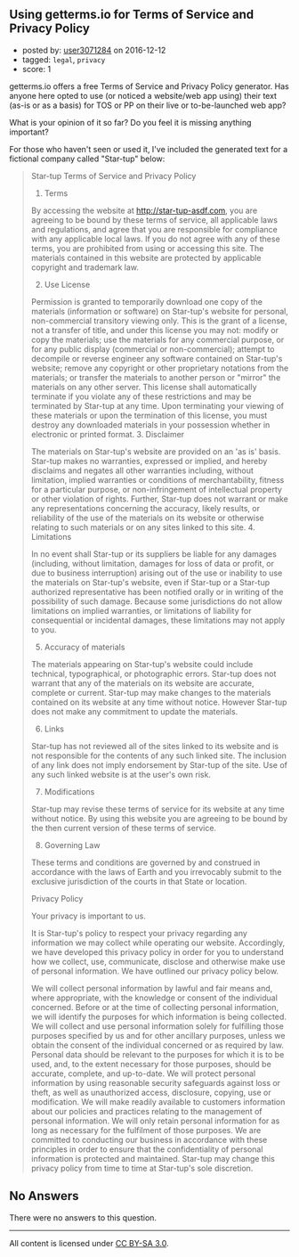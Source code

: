 ## Using getterms.io for Terms of Service and Privacy Policy

- posted by: [user3071284](https://stackexchange.com/users/3687913/user3071284) on 2016-12-12
- tagged: `legal`, `privacy`
- score: 1

getterms.io offers a free Terms of Service and Privacy Policy generator. Has anyone here opted to use (or noticed a website/web app using) their text (as-is or as a basis) for TOS or PP on their live or to-be-launched web app?

What is your opinion of it so far? Do you feel it is missing anything important?

For those who haven't seen or used it, I've included the generated text for a fictional company called "Star-tup" below:

> Star-tup Terms of Service and Privacy Policy
> 
> 1. Terms
> 
> By accessing the website at http://star-tup-asdf.com, you are agreeing to
> be bound by these terms of service, all applicable laws and
> regulations, and agree that you are responsible for compliance with
> any applicable local laws. If you do not agree with any of these
> terms, you are prohibited from using or accessing this site. The
> materials contained in this website are protected by applicable
> copyright and trademark law.
> 
> 2. Use License
> 
> Permission is granted to temporarily download one copy of the
> materials (information or software) on Star-tup's website for
> personal, non-commercial transitory viewing only. This is the grant of
> a license, not a transfer of title, and under this license you may
> not: modify or copy the materials; use the materials for any
> commercial purpose, or for any public display (commercial or
> non-commercial); attempt to decompile or reverse engineer any software
> contained on Star-tup's website; remove any copyright or other
> proprietary notations from the materials; or transfer the materials to
> another person or "mirror" the materials on any other server. This
> license shall automatically terminate if you violate any of these
> restrictions and may be terminated by Star-tup at any time. Upon
> terminating your viewing of these materials or upon the termination of
> this license, you must destroy any downloaded materials in your
> possession whether in electronic or printed format.
> 3. Disclaimer
> 
> The materials on Star-tup's website are provided on an 'as is' basis.
> Star-tup makes no warranties, expressed or implied, and hereby
> disclaims and negates all other warranties including, without
> limitation, implied warranties or conditions of merchantability,
> fitness for a particular purpose, or non-infringement of intellectual
> property or other violation of rights. Further, Star-tup does not
> warrant or make any representations concerning the accuracy, likely
> results, or reliability of the use of the materials on its website or
> otherwise relating to such materials or on any sites linked to this
> site.
> 4. Limitations
> 
> In no event shall Star-tup or its suppliers be liable for any damages
> (including, without limitation, damages for loss of data or profit, or
> due to business interruption) arising out of the use or inability to
> use the materials on Star-tup's website, even if Star-tup or a
> Star-tup authorized representative has been notified orally or in
> writing of the possibility of such damage. Because some jurisdictions
> do not allow limitations on implied warranties, or limitations of
> liability for consequential or incidental damages, these limitations
> may not apply to you.
> 
> 5. Accuracy of materials
> 
> The materials appearing on Star-tup's website could include technical,
> typographical, or photographic errors. Star-tup does not warrant that
> any of the materials on its website are accurate, complete or current.
> Star-tup may make changes to the materials contained on its website at
> any time without notice. However Star-tup does not make any commitment
> to update the materials.
> 
> 6. Links
> 
> Star-tup has not reviewed all of the sites linked to its website and
> is not responsible for the contents of any such linked site. The
> inclusion of any link does not imply endorsement by Star-tup of the
> site. Use of any such linked website is at the user's own risk.
> 
> 7. Modifications
> 
> Star-tup may revise these terms of service for its website at any time
> without notice. By using this website you are agreeing to be bound by
> the then current version of these terms of service.
> 
> 8. Governing Law
> 
> These terms and conditions are governed by and construed in accordance
> with the laws of Earth and you irrevocably submit to the exclusive
> jurisdiction of the courts in that State or location.
> 
> Privacy Policy
> 
> Your privacy is important to us.
> 
> It is Star-tup's policy to respect your privacy regarding any
> information we may collect while operating our website. Accordingly,
> we have developed this privacy policy in order for you to understand
> how we collect, use, communicate, disclose and otherwise make use of
> personal information. We have outlined our privacy policy below.
> 
> We will collect personal information by lawful and fair means and,
> where appropriate, with the knowledge or consent of the individual
> concerned. Before or at the time of collecting personal information,
> we will identify the purposes for which information is being
> collected. We will collect and use personal information solely for
> fulfilling those purposes specified by us and for other ancillary
> purposes, unless we obtain the consent of the individual concerned or
> as required by law. Personal data should be relevant to the purposes
> for which it is to be used, and, to the extent necessary for those
> purposes, should be accurate, complete, and up-to-date. We will
> protect personal information by using reasonable security safeguards
> against loss or theft, as well as unauthorized access, disclosure,
> copying, use or modification. We will make readily available to
> customers information about our policies and practices relating to the
> management of personal information. We will only retain personal
> information for as long as necessary for the fulfilment of those
> purposes. We are committed to conducting our business in accordance
> with these principles in order to ensure that the confidentiality of
> personal information is protected and maintained. Star-tup may change
> this privacy policy from time to time at Star-tup's sole discretion.

## No Answers

There were no answers to this question.


---

All content is licensed under [CC BY-SA 3.0](https://creativecommons.org/licenses/by-sa/3.0/).
